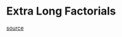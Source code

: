 # Extra Long Factorials
<a href=https://www.hackerrank.com/challenges/extra-long-factorials/problem>source</a>